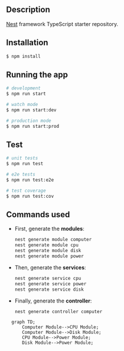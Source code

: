 ## Description

[Nest](https://github.com/nestjs/nest) framework TypeScript starter repository.

## Installation

```bash
$ npm install
```

## Running the app

```bash
# development
$ npm run start

# watch mode
$ npm run start:dev

# production mode
$ npm run start:prod
```

## Test

```bash
# unit tests
$ npm run test

# e2e tests
$ npm run test:e2e

# test coverage
$ npm run test:cov
```

## Commands used

- First, generate the **modules**:

    ```bash
    nest generate module computer
    nest generate module cpu
    nest generate module disk
    nest generate module power
    ```

- Then, generate the **services**:

    ```bash
    nest generate service cpu
    nest generate service power
    nest generate service disk
    ```

- Finally, generate the **controller**:

    ```bash
    nest generate controller computer
    ```

```mermaid
  graph TD;
      Computer Module-->CPU Module;
      Computer Module-->Disk Module;
      CPU Module-->Power Module;
      Disk Module-->Power Module;
```
